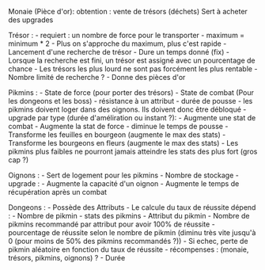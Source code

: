 Monaie (Pièce d'or):
    obtention : vente de trésors (déchets)
    Sert à acheter des upgrades

Trésor :
    - requiert : un nombre de force pour le transporter
        - maximum = minimum * 2
        - Plus on s'approche du maximum, plus c'est rapide
    - Lancement d'une recherche de trésor
        - Dure un temps donné (fix)
    - Lorsque la recherche est fini, un trésor est assigné avec un pourcentage de chance
    - Les trésors les plus lourd ne sont pas forcément les plus rentable
    - Nombre limité de recherche ?
    - Donne des pièces d'or


Pikmins :
    - State de force (pour porter des trésors)
    - State de combat (Pour les dongeons et les boss)
    - résistance à un attribut
    - durée de pousse
    - les pikmins doivent loger dans des oignons. Ils doivent donc être débloqué
    - upgrade par type (durée d'améliration ou instant ?):
        - Augmente une stat de combat
        - Augmente la stat de force 
        - diminue le temps de pousse
        - Transforme les feuilles en bourgeon (augmente le max des stats)
        - Transforme les bourgeons en fleurs (augmente le max des stats)
    - Les pikmins plus faibles ne pourront jamais atteindre les stats des plus fort (gros cap ?)

Oignons :
    - Sert de logement pour les pikmins
    - Nombre de stockage
    - upgrade :
        - Augmente la capacité d'un oignon
        - Augmente le temps de récupération après un combat

Dongeons :
    - Possède des Attributs
    - Le calcule du taux de réussite dépend :
        - Nombre de pikmin
        - stats des pikmins
        - Attribut du pikmin
    - Nombre de pikmins recommandé par attribut pour avoir 100% de réussite 
    - pourcentage de réussite selon le nombre de pikmin (diminu très vite jusqu'à 0 (pour moins de 50% des pikmins recommandés ?))
        - Si echec, perte de pikmin aléatoire en fonction du taux de réussite
    - récompenses : (monaie, trésors, pikmins, oignons) ?
    - Durée